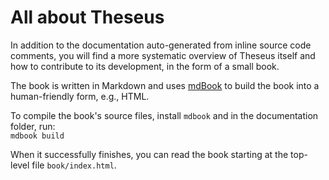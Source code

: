 # All about Theseus

In addition to the documentation auto-generated from inline source code comments, you will find a more systematic overview of Theseus itself and how to contribute to its development, in the form of a small book.

The book is written in Markdown and uses [mdBook](https://rust-lang-nursery.github.io/mdBook/) to build the book into a human-friendly form, e.g., HTML.

To compile the book's source files, install `mdbook` and in the documentation folder, run:  
`mdbook build`

When it successfully finishes, you can read the book starting at the top-level file `book/index.html`.
